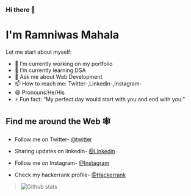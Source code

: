 ### Hi there 👋
<h1> I'm Ramniwas Mahala </h1>

Let me start about myself:

- 🔭 I’m currently working on my portfolio
- 🌱 I’m currently learning DSA
- 💬 Ask me about Web Development
- 📫 How to reach me: Twitter-,Linkedin-,Instagram-
- 😄 Pronouns:He/His
- ⚡ Fun fact: “My perfect day would start with you and end with you.”

<h2>Find me around the Web 🕸 </h2>

- Follow me on Twitter- <a href="https://twitter.com/RamniwasMahal14">@twitter</a>

- Sharing updates on linkedin- <a href="https://www.linkedin.com/in/ramniwas-mahala-5a1a5b1a8/">@Linkedin</a>

- Follow me on Instagram- <a href="https://www.instagram.com/ramniwasmahala2002/">@Instagram</a>

- Check my hackerrank profile- <a href="https://www.hackerrank.com/ramniwasmahala11">@Hackerrank</a>

> ![Github stats](https://github-readme-stats.vercel.app/api?username=RamniwasMahala007&theme=highcontrast&show_icons=true&count_private=true)
